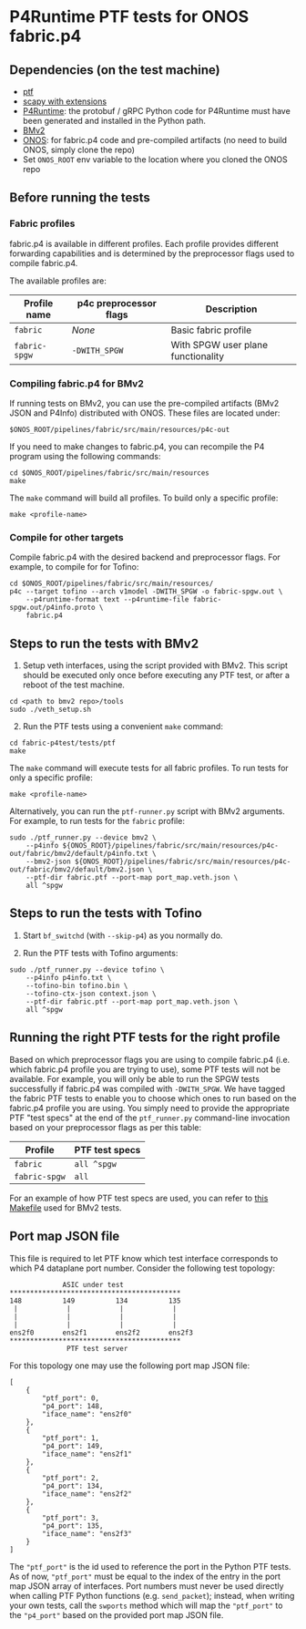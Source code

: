 # P4Runtime PTF tests for ONOS fabric.p4

## Dependencies (on the test machine)

- [ptf](https://github.com/p4lang/ptf)
- [scapy with extensions](https://github.com/p4lang/scapy-vxlan)
- [P4Runtime](https://github.com/p4lang/PI#building-p4runtimeproto): the
protobuf / gRPC Python code for P4Runtime must have been generated and installed
in the Python path.
- [BMv2](https://github.com/p4lang/behavioral-model/blob/master/targets/simple_switch_grpc)
- [ONOS](https://github.com/opennetworkinglab/onos): for fabric.p4 code and
pre-compiled artifacts (no need to build ONOS, simply clone the repo)
- Set `ONOS_ROOT` env variable to the location where you cloned the ONOS repo

## Before running the tests

### Fabric profiles

fabric.p4 is available in different profiles. Each profile provides different
forwarding capabilities and is determined by the preprocessor flags used to
compile fabric.p4.

The available profiles are:

| Profile name | p4c preprocessor flags | Description |
| -------------| -----------------------|-------------|
| `fabric` | *None* | Basic fabric profile |
| `fabric-spgw`| `-DWITH_SPGW` | With SPGW user plane functionality |

### Compiling fabric.p4 for BMv2

If running tests on BMv2, you can use the pre-compiled artifacts
(BMv2 JSON and P4Info) distributed with ONOS. These files are located under:

```
$ONOS_ROOT/pipelines/fabric/src/main/resources/p4c-out
```

If you need to make changes to fabric.p4, you can recompile the
P4 program using the following commands:

```
cd $ONOS_ROOT/pipelines/fabric/src/main/resources
make
```

The `make` command will build all profiles. To build only a specific
profile:

```
make <profile-name>
```

### Compile for other targets

Compile fabric.p4 with the desired backend and preprocessor flags. For example,
to compile for for Tofino:

```
cd $ONOS_ROOT/pipelines/fabric/src/main/resources/
p4c --target tofino --arch v1model -DWITH_SPGW -o fabric-spgw.out \
    --p4runtime-format text --p4runtime-file fabric-spgw.out/p4info.proto \
    fabric.p4 
```

## Steps to run the tests with BMv2

1. Setup veth interfaces, using the script provided with BMv2. This script
should be executed only once before executing any PTF test, or after a reboot
of the test machine.

```
cd <path to bmv2 repo>/tools
sudo ./veth_setup.sh
```

2. Run the PTF tests using a convenient `make` command:

```
cd fabric-p4test/tests/ptf
make
```

The `make` command will execute tests for all fabric profiles. To run tests for
only a specific profile:

```
make <profile-name>
```

Alternatively, you can run the `ptf-runner.py` script with BMv2 arguments.
For example, to run tests for the `fabric` profile:

```
sudo ./ptf_runner.py --device bmv2 \
    --p4info ${ONOS_ROOT}/pipelines/fabric/src/main/resources/p4c-out/fabric/bmv2/default/p4info.txt \
    --bmv2-json ${ONOS_ROOT}/pipelines/fabric/src/main/resources/p4c-out/fabric/bmv2/default/bmv2.json \
    --ptf-dir fabric.ptf --port-map port_map.veth.json \
    all ^spgw
```

## Steps to run the tests with Tofino

1. Start `bf_switchd` (with `--skip-p4`) as you normally do.
   
3. Run the PTF tests with Tofino arguments:

```
sudo ./ptf_runner.py --device tofino \ 
    --p4info p4info.txt \
    --tofino-bin tofino.bin \
    --tofino-ctx-json context.json \
    --ptf-dir fabric.ptf --port-map port_map.veth.json \
    all ^spgw
```

## Running the right PTF tests for the right profile

Based on which preprocessor flags you are using to compile fabric.p4 (i.e. which
fabric.p4 profile you are trying to use), some PTF tests will not be
available. For example, you will only be able to run the SPGW tests successfully
if fabric.p4 was compiled with `-DWITH_SPGW`. We have tagged the fabric PTF
tests to enable you to choose which ones to run based on the fabric.p4 profile
you are using. You simply need to provide the appropriate PTF "test specs" at
the end of the `ptf_runner.py` command-line invocation based on your
preprocessor flags as per this table:

| Profile | PTF test specs |
| ------- | -------------- |
| `fabric` | `all ^spgw` |
| `fabric-spgw` | `all` |

For an example of how PTF test specs are used, you can refer to [this
Makefile](./Makefile) used for BMv2 tests.

## Port map JSON file

This file is required to let PTF know which test interface corresponds to which
P4 dataplane port number. Consider the following test topology:

```
             ASIC under test
******************************************
148          149          134          135
 |            |            |            |
 |            |            |            |
 |            |            |            |
ens2f0       ens2f1       ens2f2       ens2f3
******************************************
              PTF test server
```

For this topology one may use the following port map JSON file:
```
[
    {
        "ptf_port": 0,
        "p4_port": 148,
        "iface_name": "ens2f0"
    },
    {
        "ptf_port": 1,
        "p4_port": 149,
        "iface_name": "ens2f1"
    },
    {
        "ptf_port": 2,
        "p4_port": 134,
        "iface_name": "ens2f2"
    },
    {
        "ptf_port": 3,
        "p4_port": 135,
        "iface_name": "ens2f3"
    }
]
```

The `"ptf_port"` is the id used to reference the port in the Python PTF
tests. As of now, `"ptf_port"` must be equal to the index of the entry in the
port map JSON array of interfaces. Port numbers must never be used directly when
calling PTF Python functions (e.g. `send_packet`); instead, when writing your
own tests, call the `swports` method which will map the `"ptf_port"` to the
`"p4_port"` based on the provided port map JSON file.
